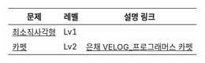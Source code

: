 |문제|레벨|설명 링크|
|------|---|---|
|[최소직사각형](https://school.programmers.co.kr/learn/courses/30/lessons/86491) |Lv1||
|[카펫](https://school.programmers.co.kr/learn/courses/30/lessons/86491) |Lv2|[은채 VELOG_프로그래머스 카펫](https://velog.io/@eunsilk/python-%ED%94%84%EB%A1%9C%EA%B7%B8%EB%9E%98%EB%A8%B8%EC%8A%A4-%EC%B9%B4%ED%8E%AB)|


